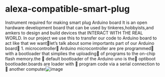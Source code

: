 # alexa-compatible-smart-plug
Instrument required for making smart plug
Arduino board
It is an open hardware development board that can be used by tinkeres,hobbyists,and amkers to design and build devices that INTERACT WITH THE REAL WORLD.
In our project we use this to transfer our code to Arduino board to act like that we wantlet’s talk about some importants part of our Arduino board 1. microcontroller     Arduino microcontroller are pre programmed     with a bootloader that simplies the uploading     of programs to the on-chip flash memory.the             default bootloader of the Arduino uno is the     optiboot bootloader.boards are loader with      program code via a serial connection to      another computer![image](https://github.com/Lakshya0604/alexa-compatible-smart-plug/assets/152275636/f77773cd-a7d1-4ea8-abee-7944f82dc352)


